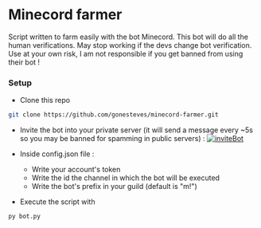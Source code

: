 # Minecord farmer

Script written to farm easily with the bot Minecord.
This bot will do all the human verifications.
May stop working if the devs change bot verification.
Use at your own risk, I am not responsible if you get banned from using their bot !

### Setup
* Clone this repo
```bash
git clone https://github.com/gonesteves/minecord-farmer.git
```
* Invite the bot into your private server (it will send a message every ~5s so you may be banned for spamming in public servers) : [![inviteBot](https://img.shields.io/badge/-Invite%20bot-blue)](https://discordapp.com/api/oauth2/authorize?client_id=625363818968776705&permissions=321536&scope=bot)

* Inside config.json file :
  * Write your account's token
  * Write the id the channel in which the bot will be executed
  * Write the bot's prefix in your guild (default is "m!")

* Execute the script with 
```bash
py bot.py
```
